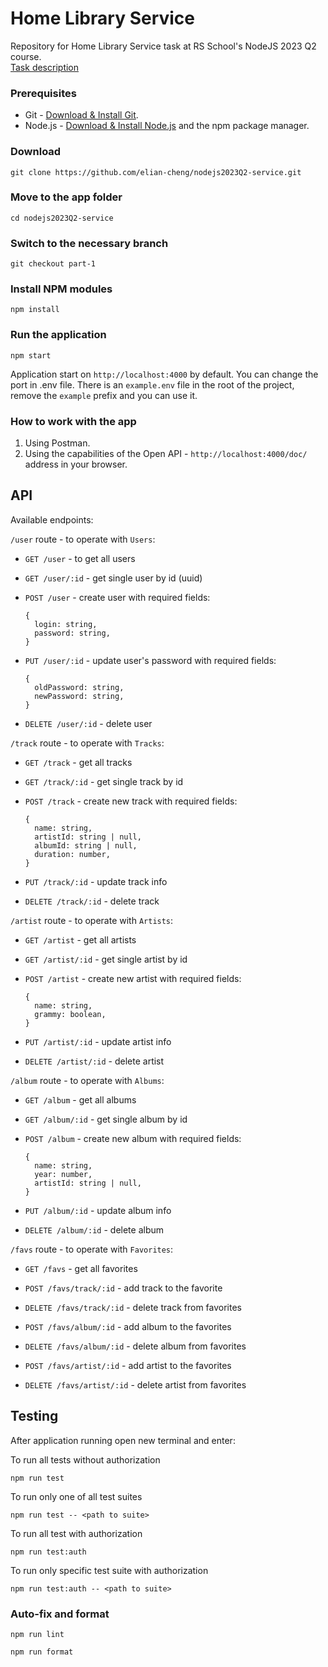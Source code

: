 # Home Library Service

Repository for Home Library Service task at RS School's NodeJS 2023 Q2 course.  
[Task description](https://github.com/AlreadyBored/nodejs-assignments/blob/main/assignments/rest-service/assignment.md)

### Prerequisites

- Git - [Download & Install Git](https://git-scm.com/downloads).
- Node.js - [Download & Install Node.js](https://nodejs.org/en/download/) and the npm package manager.

### Download

```
git clone https://github.com/elian-cheng/nodejs2023Q2-service.git
```
### Move to the app folder

```
cd nodejs2023Q2-service
```

### Switch to the necessary branch

```
git checkout part-1
```

### Install NPM modules

```
npm install
```

### Run the application

```
npm start
```

Application start on `http://localhost:4000` by default. You can change the port in .env file. There is an `example.env` file in the root of the project, remove the `example` prefix and you can use it.

### How to work with the app

1. Using Postman.
2. Using the capabilities of the Open API - `http://localhost:4000/doc/` address in your browser.

## API

Available endpoints:

`/user` route - to operate with `Users`:

- `GET /user` - to get all users

- `GET /user/:id` - get single user by id (uuid)

- `POST /user` - create user with required fields:

  ```
  {
    login: string,
    password: string,
  }
  ```

- `PUT /user/:id` - update user's password with required fields:

  ```
  {
    oldPassword: string,
    newPassword: string,
  }
  ```

- `DELETE /user/:id` - delete user

`/track` route - to operate with `Tracks`:

- `GET /track` - get all tracks

- `GET /track/:id` - get single track by id

- `POST /track` - create new track with required fields:

  ```
  {
    name: string,
    artistId: string | null,
    albumId: string | null,
    duration: number,
  }
  ```

- `PUT /track/:id` - update track info

- `DELETE /track/:id` - delete track

`/artist` route - to operate with `Artists`:

- `GET /artist` - get all artists

- `GET /artist/:id` - get single artist by id

- `POST /artist` - create new artist with required fields:

  ```
  {
    name: string,
    grammy: boolean,
  }
  ```

- `PUT /artist/:id` - update artist info

- `DELETE /artist/:id` - delete artist

`/album` route - to operate with `Albums`:

- `GET /album` - get all albums

- `GET /album/:id` - get single album by id

- `POST /album` - create new album with required fields:

  ```
  {
    name: string,
    year: number,
    artistId: string | null,
  }
  ```

- `PUT /album/:id` - update album info

- `DELETE /album/:id` - delete album

`/favs` route - to operate with `Favorites`:

- `GET /favs` - get all favorites

- `POST /favs/track/:id` - add track to the favorite

- `DELETE /favs/track/:id` - delete track from favorites

- `POST /favs/album/:id` - add album to the favorites

- `DELETE /favs/album/:id` - delete album from favorites

- `POST /favs/artist/:id` - add artist to the favorites

- `DELETE /favs/artist/:id` - delete artist from favorites

## Testing

After application running open new terminal and enter:

To run all tests without authorization

```
npm run test
```

To run only one of all test suites

```
npm run test -- <path to suite>
```

To run all test with authorization

```
npm run test:auth
```

To run only specific test suite with authorization

```
npm run test:auth -- <path to suite>
```

### Auto-fix and format

```
npm run lint
```

```
npm run format
```
